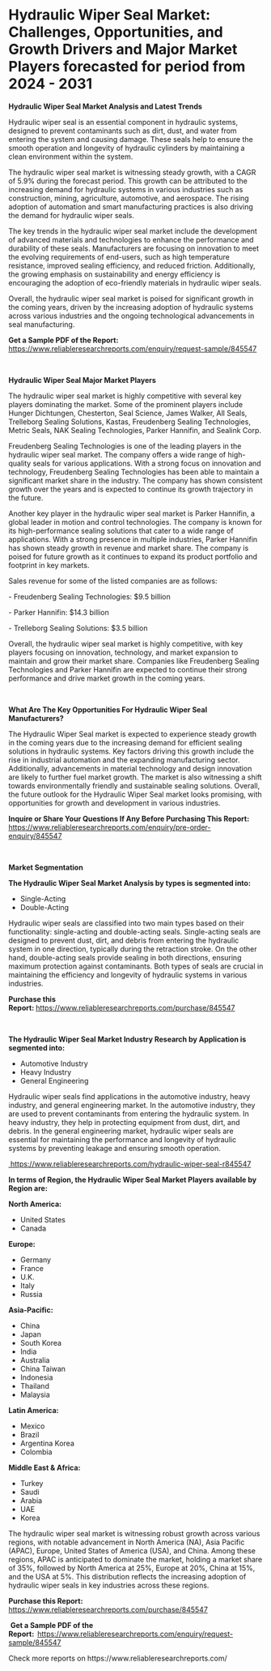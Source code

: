 <p><h1>Hydraulic Wiper Seal Market: Challenges, Opportunities, and Growth Drivers and Major Market Players forecasted for period from 2024 - 2031</h1></p><p><strong>Hydraulic Wiper Seal Market Analysis and Latest Trends</strong></p>
<p><p>Hydraulic wiper seal is an essential component in hydraulic systems, designed to prevent contaminants such as dirt, dust, and water from entering the system and causing damage. These seals help to ensure the smooth operation and longevity of hydraulic cylinders by maintaining a clean environment within the system.</p><p>The hydraulic wiper seal market is witnessing steady growth, with a CAGR of 5.9% during the forecast period. This growth can be attributed to the increasing demand for hydraulic systems in various industries such as construction, mining, agriculture, automotive, and aerospace. The rising adoption of automation and smart manufacturing practices is also driving the demand for hydraulic wiper seals.</p><p>The key trends in the hydraulic wiper seal market include the development of advanced materials and technologies to enhance the performance and durability of these seals. Manufacturers are focusing on innovation to meet the evolving requirements of end-users, such as high temperature resistance, improved sealing efficiency, and reduced friction. Additionally, the growing emphasis on sustainability and energy efficiency is encouraging the adoption of eco-friendly materials in hydraulic wiper seals.</p><p>Overall, the hydraulic wiper seal market is poised for significant growth in the coming years, driven by the increasing adoption of hydraulic systems across various industries and the ongoing technological advancements in seal manufacturing.</p></p>
<p><strong>Get a Sample PDF of the Report:&nbsp;</strong> <a href="https://www.reliableresearchreports.com/enquiry/request-sample/845547">https://www.reliableresearchreports.com/enquiry/request-sample/845547</a></p>
<p>&nbsp;</p>
<p><strong>Hydraulic Wiper Seal Major Market Players</strong></p>
<p><p>The hydraulic wiper seal market is highly competitive with several key players dominating the market. Some of the prominent players include Hunger Dichtungen, Chesterton, Seal Science, James Walker, All Seals, Trelleborg Sealing Solutions, Kastas, Freudenberg Sealing Technologies, Metric Seals, NAK Sealing Technologies, Parker Hannifin, and Sealink Corp.</p><p>Freudenberg Sealing Technologies is one of the leading players in the hydraulic wiper seal market. The company offers a wide range of high-quality seals for various applications. With a strong focus on innovation and technology, Freudenberg Sealing Technologies has been able to maintain a significant market share in the industry. The company has shown consistent growth over the years and is expected to continue its growth trajectory in the future.</p><p>Another key player in the hydraulic wiper seal market is Parker Hannifin, a global leader in motion and control technologies. The company is known for its high-performance sealing solutions that cater to a wide range of applications. With a strong presence in multiple industries, Parker Hannifin has shown steady growth in revenue and market share. The company is poised for future growth as it continues to expand its product portfolio and footprint in key markets.</p><p>Sales revenue for some of the listed companies are as follows:</p><p>- Freudenberg Sealing Technologies: $9.5 billion</p><p>- Parker Hannifin: $14.3 billion</p><p>- Trelleborg Sealing Solutions: $3.5 billion</p><p>Overall, the hydraulic wiper seal market is highly competitive, with key players focusing on innovation, technology, and market expansion to maintain and grow their market share. Companies like Freudenberg Sealing Technologies and Parker Hannifin are expected to continue their strong performance and drive market growth in the coming years.</p></p>
<p>&nbsp;</p>
<p><strong>What Are The Key Opportunities For Hydraulic Wiper Seal Manufacturers?</strong></p>
<p><p>The Hydraulic Wiper Seal market is expected to experience steady growth in the coming years due to the increasing demand for efficient sealing solutions in hydraulic systems. Key factors driving this growth include the rise in industrial automation and the expanding manufacturing sector. Additionally, advancements in material technology and design innovation are likely to further fuel market growth. The market is also witnessing a shift towards environmentally friendly and sustainable sealing solutions. Overall, the future outlook for the Hydraulic Wiper Seal market looks promising, with opportunities for growth and development in various industries.</p></p>
<p><strong>Inquire or Share Your Questions If Any Before Purchasing This Report:</strong> <a href="https://www.reliableresearchreports.com/enquiry/pre-order-enquiry/845547">https://www.reliableresearchreports.com/enquiry/pre-order-enquiry/845547</a></p>
<p>&nbsp;</p>
<p><strong>Market Segmentation</strong></p>
<p><strong>The Hydraulic Wiper Seal Market Analysis by types is segmented into:</strong></p>
<p><ul><li>Single-Acting</li><li>Double-Acting</li></ul></p>
<p><p>Hydraulic wiper seals are classified into two main types based on their functionality: single-acting and double-acting seals. Single-acting seals are designed to prevent dust, dirt, and debris from entering the hydraulic system in one direction, typically during the retraction stroke. On the other hand, double-acting seals provide sealing in both directions, ensuring maximum protection against contaminants. Both types of seals are crucial in maintaining the efficiency and longevity of hydraulic systems in various industries.</p></p>
<p><strong>Purchase this Report:&nbsp;</strong><a href="https://www.reliableresearchreports.com/purchase/845547">https://www.reliableresearchreports.com/purchase/845547</a></p>
<p>&nbsp;</p>
<p><strong>The Hydraulic Wiper Seal Market Industry Research by Application is segmented into:</strong></p>
<p><ul><li>Automotive Industry</li><li>Heavy Industry</li><li>General Engineering</li></ul></p>
<p><p>Hydraulic wiper seals find applications in the automotive industry, heavy industry, and general engineering market. In the automotive industry, they are used to prevent contaminants from entering the hydraulic system. In heavy industry, they help in protecting equipment from dust, dirt, and debris. In the general engineering market, hydraulic wiper seals are essential for maintaining the performance and longevity of hydraulic systems by preventing leakage and ensuring smooth operation.</p></p>
<p><a href="https://www.reliableresearchreports.com/hydraulic-wiper-seal-r845547">&nbsp;https://www.reliableresearchreports.com/hydraulic-wiper-seal-r845547</a></p>
<p><strong>In terms of Region, the Hydraulic Wiper Seal Market Players available by Region are:</strong></p>
<p>
    <p> <strong> North America: </strong>
        <ul>
            <li>United States</li>
            <li>Canada</li>
        </ul>
        </p> 
    <p> <strong> Europe: </strong>
        <ul>
            <li>Germany</li>
            <li>France</li>
            <li>U.K.</li>
            <li>Italy</li>
            <li>Russia</li>
        </ul>
        </p> 
    <p> <strong> Asia-Pacific: </strong>
        <ul>
            <li>China</li>
            <li>Japan</li>
            <li>South Korea</li>
            <li>India</li>
            <li>Australia</li>
            <li>China Taiwan</li>
            <li>Indonesia</li>
            <li>Thailand</li>
            <li>Malaysia</li>
        </ul>
        </p> 
    <p> <strong> Latin America: </strong>
        <ul>
            <li>Mexico</li>
            <li>Brazil</li>
            <li>Argentina Korea</li>
            <li>Colombia</li>
        </ul>
        </p> 
    <p> <strong> Middle East & Africa: </strong>
        <ul>
            <li>Turkey</li>
            <li>Saudi</li>
            <li>Arabia</li>
            <li>UAE</li>
            <li>Korea</li>
        </ul>
    </p>
    </p>
<p><p>The hydraulic wiper seal market is witnessing robust growth across various regions, with notable advancement in North America (NA), Asia Pacific (APAC), Europe, United States of America (USA), and China. Among these regions, APAC is anticipated to dominate the market, holding a market share of 35%, followed by North America at 25%, Europe at 20%, China at 15%, and the USA at 5%. This distribution reflects the increasing adoption of hydraulic wiper seals in key industries across these regions.</p></p>
<p><strong>Purchase this Report: </strong><a href="https://www.reliableresearchreports.com/purchase/845547">https://www.reliableresearchreports.com/purchase/845547</a></p>
<p>&nbsp;<strong>Get a Sample PDF of the Report:&nbsp;&nbsp;</strong><a href="https://www.reliableresearchreports.com/enquiry/request-sample/845547">https://www.reliableresearchreports.com/enquiry/request-sample/845547</a></p>
<p><strong></strong></p>
<p>Check more reports on https://www.reliableresearchreports.com/</p>